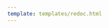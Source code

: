 ```yaml
---
template: templates/redoc.html
---
```


<redoc spec-url="../../../apis/organization-apis/restapis/certificate-validation-management.yaml" theme='{{redoc_theme}}'></redoc>
